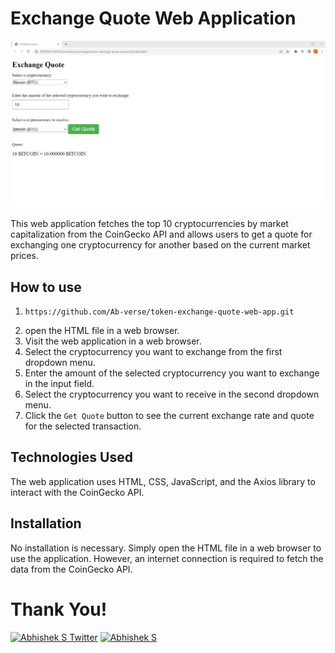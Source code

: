 # Exchange Quote Web Application

![Exchange Quote](./exchangeQuote.png "Exchange Quote")

This web application fetches the top 10 cryptocurrencies by market capitalization from the CoinGecko API and allows users to get a quote for exchanging one cryptocurrency for another based on the current market prices.

## How to use

1. ```
   https://github.com/Ab-verse/token-exchange-quote-web-app.git
   ```
2. open the HTML file in a web browser.
3. Visit the web application in a web browser.
4. Select the cryptocurrency you want to exchange from the first dropdown menu.
5. Enter the amount of the selected cryptocurrency you want to exchange in the input field.
6. Select the cryptocurrency you want to receive in the second dropdown menu.
7. Click the `Get Quote` button to see the current exchange rate and quote for the selected transaction.

## Technologies Used

The web application uses HTML, CSS, JavaScript, and the Axios library to interact with the CoinGecko API.

## Installation

No installation is necessary. Simply open the HTML file in a web browser to use the application. However, an internet connection is required to fetch the data from the CoinGecko API.

# Thank You!

[![Abhishek S Twitter](https://img.shields.io/badge/Twitter-1DA1F2?style=for-the-badge&logo=twitter&logoColor=white)](https://twitter.com/Abverse_)
[![Abhishek S](https://img.shields.io/badge/LinkedIn-0077B5?style=for-the-badge&logo=linkedin&logoColor=white)](https://www.linkedin.com/in/abhishek-s-ckm)

